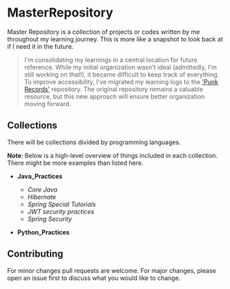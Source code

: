 # MasterRepository

Master Repository is a collection of projects or codes written by me throughout my learning journey. This is more like a snapshot to look back at if I need it in the future.

> I'm consolidating my learnings in a central location for future reference. While my initial organization wasn't ideal (admittedly, I'm still working on that!), it became difficult to keep track of everything. To improve accessibility, I've migrated my learning logs to the ['Punk Records'](https://github.com/dipeshsingh253/punkrecords) repository. The original repository remains a valuable resource, but this new approach will ensure better organization moving forward.

## Collections

There will be collections divided by programming languages.

**Note**: Below is a high-level overview of things included in each collection. There might be more examples than listed here. 

- **Java_Practices**
    - *Core Java*
    - *Hibernate*
    - *Spring Special Tutorials*
    - *JWT security practices*
    - *Spring Security*

- **Python_Practices**


## Contributing

For minor changes pull requests are welcome. For major changes, please open an issue first to discuss what you would like to change.
